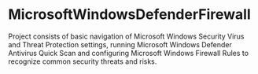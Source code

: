 # MicrosoftWindowsDefenderFirewall
Project consists of basic navigation of Microsoft Windows Security Virus and Threat Protection settings, running Microsoft Windows Defender Antivirus Quick Scan and configuring Microsoft Windows Firewall Rules to recognize common security threats and risks.
